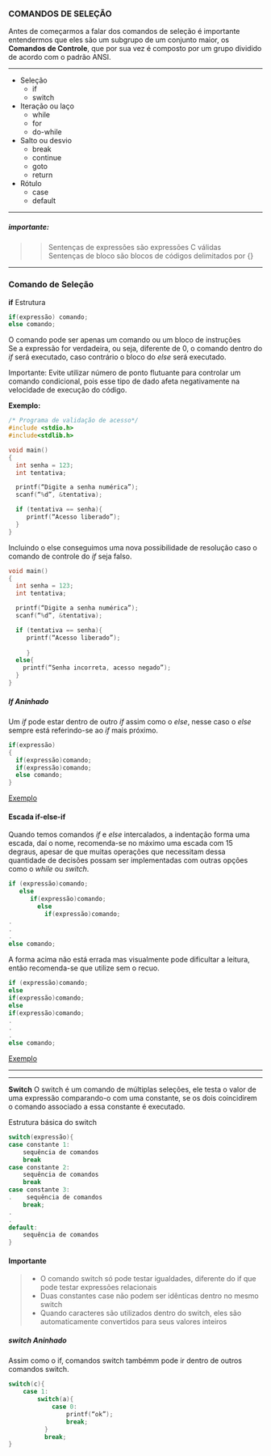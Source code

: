 
### COMANDOS DE  SELEÇÃO
Antes de começarmos a falar dos comandos de seleção é importante entendermos que eles são um subgrupo de um conjunto maior,
os <strong>Comandos de Controle</strong>, que por sua vez é composto por um grupo dividido de acordo com o padrão ANSI.
________

- Seleção
  - if 
  - switch
- Iteração ou laço
  - while 
  - for
  - do-while
- Salto ou desvio
  - break 
  - continue 
  - goto 
  - return
- Rótulo
  - case 
  - default
_____
##### importante: 
>>Sentenças de expressões são expressões C válidas<br>
>>Sentenças de bloco  são blocos de códigos delimitados por {}
______


### Comando de Seleção

<strong>if</strong> 
Estrutura
```c  
if(expressão) comando;
else comando;
```
O comando pode ser apenas um comando ou um bloco de instruções<br>
Se a expressão for verdadeira, ou seja, diferente de 0, o comando dentro do *if* será executado, caso contrário o bloco do *else* será executado.

Importante: Evite utilizar número de ponto flutuante para controlar um comando condicional, pois esse tipo de dado afeta negativamente na velocidade de execução do código.

<strong>Exemplo:</strong>
```c
/* Programa de validação de acesso*/
#include <stdio.h>
#include<stdlib.h>

void main()
{
  int senha = 123;
  int tentativa; 

  printf(“Digite a senha numérica”);
  scanf(“%d”, &tentativa);

  if (tentativa == senha){
     printf(“Acesso liberado”);
  }
}
```


Incluindo o else conseguimos uma nova possibilidade de resolução caso o comando de controle do *if* seja falso.
```c
void main()
{
  int senha = 123;
  int tentativa; 

  printf(“Digite a senha numérica”);
  scanf(“%d”, &tentativa);

  if (tentativa == senha){
     printf(“Acesso liberado”);
     
     }
  else{
    printf(“Senha incorreta, acesso negado”);
  }
}

```
##### If Aninhado
Um *if* pode estar dentro de outro *if* assim como o *else*, nesse caso o *else* sempre está referindo-se ao *if* mais próximo.
```c
if(expressão)
{
  if(expressão)comando;
  if(expressão)comando;
  else comando;
}
```

[Exemplo]()

#### Escada if-else-if
Quando temos comandos *if* e *else* intercalados, a indentação forma uma escada, daí o nome, recomenda-se no máximo uma escada com 15 degraus, apesar de que muitas operações que necessitam dessa quantidade de decisões possam ser implementadas com outras opções como o *while* ou *switch*.
```c
if (expressão)comando;
   else
      if(expressão)comando;
        else
          if(expressão)comando;
.
.
.
else comando;
```
A forma acima não está errada mas visualmente pode dificultar a leitura, então recomenda-se que utilize sem o recuo. 
```c
if (expressão)comando;
else
if(expressão)comando;
else
if(expressão)comando;
.
.
.
else comando;
```
[Exemplo]()
______
______
<strong>Switch</strong>
O switch é um comando de múltiplas seleções, ele testa o valor de uma expressão comparando-o com uma constante,  se os dois coincidirem o comando associado a essa constante é executado.

Estrutura básica do switch
```c
switch(expressão){
case constante 1:
    sequência de comandos
    break
case constante 2:
    sequência de comandos
    break
case constante 3:
.    sequência de comandos
    break;
.
.
default:
    sequência de comandos
}
```
#### Importante
> - O comando switch só pode testar igualdades, diferente do if que pode testar expressões relacionais
> - Duas constantes case não podem ser idênticas dentro no mesmo switch
> - Quando caracteres são utilizados dentro do switch, eles são automaticamente convertidos para seus valores inteiros

##### switch Aninhado
Assim como o if, comandos switch tambémm pode ir dentro de outros comandos switch.
```c
switch(c){
    case 1:
        switch(a){
            case 0: 
                printf(“ok”);
                break;
          }
          break;
}
```
